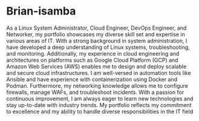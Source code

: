 # Brian-isamba
As a Linux System Administrator, Cloud Engineer, DevOps Engineer, and Networker, my portfolio showcases my diverse skill set and expertise in various areas of IT. With a strong background in system administration, I have developed a deep understanding of Linux systems, troubleshooting, and monitoring. Additionally, my experience in cloud engineering and architectures on platforms such as Google Cloud Platform (GCP) and Amazon Web Services (AWS) enables me to design and deploy scalable and secure cloud infrastructures. I am well-versed in automation tools like Ansible and have experience with containerization using Docker and Podman. Furthermore, my networking knowledge allows me to configure firewalls, manage WAFs, and troubleshoot incidents. With a passion for continuous improvement, I am always eager to learn new technologies and stay up-to-date with industry trends. My portfolio reflects my commitment to excellence and my ability to handle diverse responsibilities in the IT field
